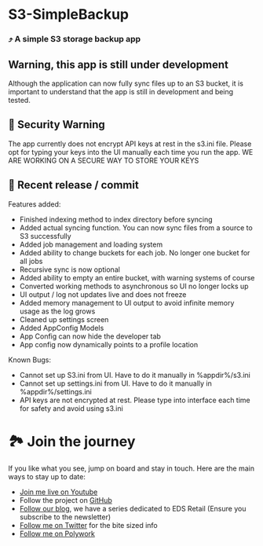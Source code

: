 #  S3-SimpleBackup
### ⤴ A simple S3 storage backup app

## Warning, this app is still under development
Although the application can now fully sync files up to an S3 bucket, it is important to understand that the app is still in development and being tested.

## 🛑 Security Warning
The app currently does not encrypt API keys at rest in the s3.ini file. Please opt for typing your keys into the UI manually each time you run the app. 
WE ARE WORKING ON A SECURE WAY TO STORE YOUR KEYS

## 👀 Recent release / commit

 Features added:

- Finished indexing method to index directory before syncing
- Added actual syncing function. You can now sync files from a source to S3 successfully
- Added job management and loading system
- Added ability to change buckets for each job. No longer one bucket for all jobs
- Recursive sync is now optional
- Added ability to empty an entire bucket, with warning systems of course
- Converted working methods to asynchronous so UI no longer locks up
- UI output / log not updates live and does not freeze
- Added memory management to UI output to avoid infinite memory usage as the log grows
- Cleaned up settings screen
- Added AppConfig Models
- App Config can now hide the developer tab
- App config now dynamically points to a profile location

Known Bugs:
- Cannot set up S3.ini from UI. Have to do it manually in %appdir%/s3.ini
- Cannot set up settings.ini from UI. Have to do it manually in %appdir%/settings.ini
- API keys are not encrypted at rest. Please type into interface each time for safety and avoid using s3.ini

# 🏞 Join the journey 

If you like what you see, jump on board and stay in touch. Here are the main ways to stay up to date:

- [Join me live on Youtube](https://www.youtube.com/@ekronds)
- Follow the project on [GitHub](https://github.com/c0der4t/EDS_Retail/)
- [Follow our blog](https://blog.ekronds.co.za/series/eds-retail), we have a series dedicated to EDS Retail (Ensure you subscribe to the newsletter)
- [Follow me on Twitter](https://twitter.com/EkronMonte) for the bite sized info
- [Follow me on Polywork](https://www.polywork.com/c0der4t)
